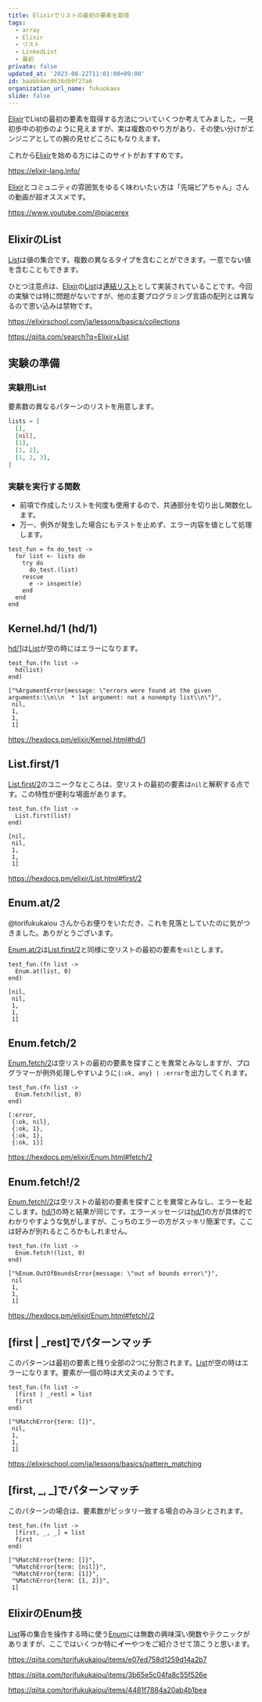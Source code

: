 ```yaml
---
title: Elixirでリストの最初の要素を取得
tags:
  - array
  - Elixir
  - リスト
  - LinkedList
  - 最初
private: false
updated_at: '2023-08-22T11:01:00+09:00'
id: baabb4ec0636db9f27a6
organization_url_name: fukuokaex
slide: false
---
```


[Elixir]でListの最初の要素を取得する方法についていくつか考えてみました。一見初歩中の初歩のように見えますが、実は複数のやり方があり、その使い分けがエンジニアとしての腕の見せどころにもなりえます。

これから[Elixir]を始める方にはこのサイトがおすすめです。

https://elixir-lang.info/

[Elixir]とコミュニティの雰囲気をゆるく味わいたい方は「先端ピアちゃん」さんの動画が超オススメです。

https://www.youtube.com/@piacerex

[Elixir]: https://elixir-lang.org/
[List]: https://hexdocs.pm/elixir/List.html

## ElixirのList

[List]は値の集合です。複数の異なるタイプを含むことができます。一意でない値を含むこともできます。

ひとつ注意点は、[Elixir]の[List]は[連結リスト]として実装されていることです。今回の実験では特に問題がないですが、他の主要プログラミング言語の配列とは異なるので思い込みは禁物です。

https://elixirschool.com/ja/lessons/basics/collections

https://qiita.com/search?q=Elixir+List

[連結リスト]: https://ja.wikipedia.org/wiki/連結リスト

## 実験の準備

### 実験用List

要素数の異なるパターンのリストを用意します。

```elixir
lists = [
  [],
  [nil],
  [1],
  [1, 2],
  [1, 2, 3],
]
```

### 実験を実行する関数

- 前項で作成したリストを何度も使用するので、共通部分を切り出し関数化します。
- 万一、例外が発生した場合にもテストを止めず、エラー内容を値として処理します。

```elixir:実験用関数
test_fun = fn do_test ->
  for list <- lists do
    try do
      do_test.(list)
    rescue
      e -> inspect(e)
    end
  end
end
```

## Kernel.hd/1 (hd/1)

[hd/1]は[List]が空の時にはエラーになります。

```elixir:実験1
test_fun.(fn list ->
  hd(list)
end)
```

```elixir:結果1
["%ArgumentError{message: \"errors were found at the given arguments:\\n\\n  * 1st argument: not a nonempty list\\n\"}",
 nil,
 1,
 1,
 1]
```

https://hexdocs.pm/elixir/Kernel.html#hd/1

[hd/1]: https://hexdocs.pm/elixir/Kernel.html#hd/1

## List.first/1

[List.first/2]のユニークなところは、空リストの最初の要素は`nil`と解釈する点です。この特性が便利な場面があります。

```elixir:実験2
test_fun.(fn list ->
  List.first(list)
end)
```

```elixir:結果2
[nil,
 nil,
 1,
 1,
 1]
```

https://hexdocs.pm/elixir/List.html#first/2

[List.first/2]: https://hexdocs.pm/elixir/List.html#first/2

## Enum.at/2

@torifukukaiou さんからお便りをいただき、これを見落としていたのに気がつきました。ありがとうございます。

[Enum.at/2]は[List.first/2]と同様に空リストの最初の要素を`nil`とします。

```elixir:実験3
test_fun.(fn list ->
  Enum.at(list, 0)
end)
```

```elixir:結果3
[nil,
 nil,
 1,
 1,
 1]
```

[Enum.at/2]: https://hexdocs.pm/elixir/Enum.html#at/2

## Enum.fetch/2

[Enum.fetch/2]は空リストの最初の要素を探すことを異常とみなしますが、プログラマーが例外処理しやすいように`{:ok, any} | :error`を出力してくれます。

```elixir:実験4
test_fun.(fn list ->
  Enum.fetch(list, 0)
end)
```

```elixir:結果4
[:error,
 {:ok, nil},
 {:ok, 1},
 {:ok, 1},
 {:ok, 1}]
```

https://hexdocs.pm/elixir/Enum.html#fetch/2

[Enum.fetch/2]: https://hexdocs.pm/elixir/Enum.html#fetch/2

## Enum.fetch!/2

[Enum.fetch!/2]は空リストの最初の要素を探すことを異常とみなし、エラーを起こします。[hd/1]の時と結果が同じです。エラーメッセージは[hd/1]の方が具体的でわかりやすような気がしますが、こっちのエラーの方がスッキリ簡潔です。ここは好みが別れるところかもしれません。

```elixir:実験5
test_fun.(fn list ->
  Enum.fetch!(list, 0)
end)
```

```elixir:結果5
["%Enum.OutOfBoundsError{message: \"out of bounds error\"}",
 nil
 1,
 1,
 1]
```

https://hexdocs.pm/elixir/Enum.html#fetch!/2

[Enum.fetch!/2]: https://hexdocs.pm/elixir/Enum.html#fetch!/2

## [first | _rest]でパターンマッチ

このパターンは最初の要素と残り全部の2つに分割されます。[List]が空の時はエラーになります。要素が一個の時は大丈夫のようです。

```elixir:実験6
test_fun.(fn list ->
  [first | _rest] = list
  first
end)
```

```elixir:結果6
["%MatchError{term: []}",
 nil,
 1,
 1,
 1]
```

https://elixirschool.com/ja/lessons/basics/pattern_matching

## [first, _, _]でパターンマッチ

このパターンの場合は、要素数がピッタリ一致する場合のみヨシとされます。

```elixir:実験7
test_fun.(fn list ->
  [first, _, _] = list
  first
end)
```

```elixir:結果7
["%MatchError{term: []}",
 "%MatchError{term: [nil]}",
 "%MatchError{term: [1]}",
 "%MatchError{term: [1, 2]}",
 1]
```

## ElixirのEnum技

[List]等の集合を操作する時に使う[Enum]には無数の興味深い関数やテクニックがありますが、ここではいくつか特に**イー**やつをご紹介させて頂こうと思います。

https://qiita.com/torifukukaiou/items/e07ed758d1259d14a2b7

https://qiita.com/torifukukaiou/items/3b65e5c04fa8c55f526e

https://qiita.com/torifukukaiou/items/4481f7884a20ab4b1bea

[Enum]: https://hexdocs.pm/elixir/Enum.html
